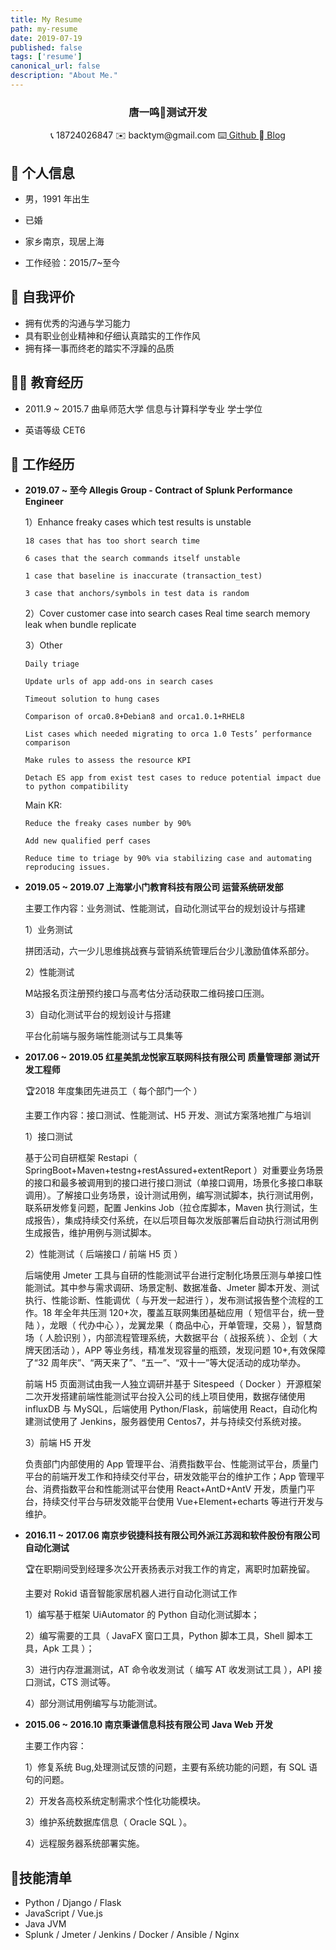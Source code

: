 ```yaml
---
title: My Resume
path: my-resume
date: 2019-07-19
published: false
tags: ['resume']
canonical_url: false
description: "About Me."
---
```


<center>
       <h3>
           唐一鸣🥇测试开发
       </h3>
       <div>
           <span>
               📞 18724026847
           </span>
           <span>
               ✉️ backtym@gmail.com
           </span>
           <span>
               ⌨️<a href="https://Github.com/Tangyiming"> Github </a>
           </span>
           <span>
               📖<a href="https://eperf.top/"> Blog </a>
           </span>
       </div>
 </center>


  ## 🐑 个人信息

  - 男，1991 年出生

  - 已婚

  - 家乡南京，现居上海

  - 工作经验：2015/7~至今


  ## 🙈 自我评价

  - 拥有优秀的沟通与学习能力
  - 具有职业创业精神和仔细认真踏实的工作作风
  - 拥有择一事而终老的踏实不浮躁的品质


  ## 👨‍🎓 教育经历

  - 2011.9 ~ 2015.7 曲阜师范大学 信息与计算科学专业 学士学位

  - 英语等级 CET6


  ## 🎈 工作经历

  - **2019.07 ~ 至今 Allegis Group - Contract of Splunk Performance Engineer**

    1）Enhance freaky cases which test results is unstable

        18 cases that has too short search time

        6 cases that the search commands itself unstable

        1 case that baseline is inaccurate (transaction_test)

        3 case that anchors/symbols in test data is random

    2）Cover customer case into search cases Real time search memory leak when bundle replicate

    3）Other

        Daily triage 

        Update urls of app add-ons in search cases

        Timeout solution to hung cases 

        Comparison of orca0.8+Debian8 and orca1.0.1+RHEL8

        List cases which needed migrating to orca 1.0 Tests’ performance comparison

        Make rules to assess the resource KPI

        Detach ES app from exist test cases to reduce potential impact due to python compatibility

    Main KR:

        Reduce the freaky cases number by 90%

        Add new qualified perf cases
        
        Reduce time to triage by 90% via stabilizing case and automating reproducing issues.
      


  - **2019.05 ~ 2019.07 上海掌小门教育科技有限公司 运营系统研发部**

    主要工作内容：业务测试、性能测试，自动化测试平台的规划设计与搭建

    1）业务测试

    拼团活动，六一少儿思维挑战赛与营销系统管理后台少儿激励值体系部分。

    2）性能测试

    M站报名页注册预约接口与高考估分活动获取二维码接口压测。

    3）自动化测试平台的规划设计与搭建

    平台化前端与服务端性能测试与工具集等



  - **2017.06 ~ 2019.05  红星美凯龙悦家互联网科技有限公司  质量管理部  测试开发工程师**

    🏆2018 年度集团先进员工（ 每个部门一个 ）

    主要工作内容：接口测试、性能测试、H5 开发、测试方案落地推广与培训

    1）接口测试

    基于公司自研框架 Restapi（ SpringBoot+Maven+testng+restAssured+extentReport ）对重要业务场景的接口和最多被调用到的接口进行接口测试（单接口调用，场景化多接口串联调用）。了解接口业务场景，设计测试用例，编写测试脚本，执行测试用例，联系研发修复问题，配置 Jenkins Job（拉仓库脚本，Maven 执行测试，生成报告），集成持续交付系统，在以后项目每次发版部署后自动执行测试用例生成报告，维护用例与测试脚本。

    2）性能测试（ 后端接口 / 前端 H5 页 ）

    后端使用 Jmeter 工具与自研的性能测试平台进行定制化场景压测与单接口性能测试。其中参与需求调研、场景定制、数据准备、Jmeter 脚本开发、测试执行、性能诊断、性能调优（ 与开发一起进行 ），发布测试报告整个流程的工作。18 年全年共压测 120+次，覆盖互联网集团基础应用（ 短信平台，统一登陆 ），龙眼（ 代办中心 ），龙翼龙果（ 商品中心，开单管理，交易 ），智慧商场（ 人脸识别 ），内部流程管理系统，大数据平台（ 战报系统 ）、企划（ 大牌天团活动 ），APP 等业务线，精准发现容量的瓶颈，发现问题 10+,有效保障了“32 周年庆”、“两天来了”、“五一”、“双十一”等大促活动的成功举办。

    前端 H5 页面测试由我一人独立调研并基于 Sitespeed（ Docker ）开源框架二次开发搭建前端性能测试平台投入公司的线上项目使用，数据存储使用 influxDB 与 MySQL，后端使用 Python/Flask，前端使用 React，自动化构建测试使用了 Jenkins，服务器使用 Centos7，并与持续交付系统对接。

    3）前端 H5 开发

    负责部门内部使用的 App 管理平台、消费指数平台、性能测试平台，质量门平台的前端开发工作和持续交付平台，研发效能平台的维护工作；App 管理平台、消费指数平台和性能测试平台使用 React+AntD+AntV 开发，质量门平台，持续交付平台与研发效能平台使用 Vue+Element+echarts 等进行开发与维护。



  - **2016.11 ~ 2017.06  南京步锐捷科技有限公司外派江苏润和软件股份有限公司  自动化测试**

    🏆在职期间受到经理多次公开表扬表示对我工作的肯定，离职时加薪挽留。

    主要对 Rokid 语音智能家居机器人进行自动化测试工作

    1）编写基于框架 UiAutomator 的 Python 自动化测试脚本；

    2）编写需要的工具（ JavaFX 窗口工具，Python 脚本工具，Shell 脚本工具，Apk 工具 ）；

    3）进行内存泄漏测试，AT 命令收发测试（ 编写 AT 收发测试工具 ），API 接口测试，CTS 测试等。

    4）部分测试用例编写与功能测试。



  - **2015.06 ~ 2016.10  南京秉谦信息科技有限公司  Java Web 开发**

    主要工作内容：

    1）修复系统 Bug,处理测试反馈的问题，主要有系统功能的问题，有 SQL 语句的问题。

    2）开发各高校系统定制需求个性化功能模块。

    3）维护系统数据库信息（ Oracle SQL ）。

    4）远程服务器系统部署实施。



  ## 🏹技能清单
  - Python / Django / Flask
  - JavaScript / Vue.js
  - Java JVM
  - Splunk / Jmeter / Jenkins / Docker / Ansible / Nginx